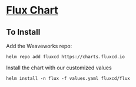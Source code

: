 # [Flux Chart](https://github.com/fluxcd/flux/tree/master/chart/flux)

## To Install
Add the Weaveworks repo:
```
helm repo add fluxcd https://charts.fluxcd.io
```

Install the chart with our customized values
```
helm install -n flux -f values.yaml fluxcd/flux
```